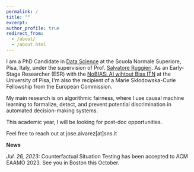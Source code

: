 ```yaml
---
permalink: /
title: ""
excerpt:
author_profile: true
redirect_from: 
  - /about/
  - /about.html
---
```


I am a PhD Candidate in [Data Science](https://www.phd-ai.it/) at the Scuola Normale Superiore, Pisa, Italy, under the supervision of Prof. [Salvatore Ruggieri](http://pages.di.unipi.it/ruggieri/). As an Early-Stage Researcher (ESR) with the [NoBIAS: AI wihtout Bias ITN](https://nobias-project.eu/) at the University of Pisa, I'm also the recipient of a Marie Skłodowska-Curie Fellowship from the European Commission. 

My main research is on algorithmic fairness, where I use causal machine learning to formalize, detect, and prevent potential discrimination in automated decision-making systems.

This academic year, I will be looking for post-doc opportunities.

Feel free to reach out at jose.alvarez[at]sns.it


**News**

*Jul. 26, 2023:* Counterfactual Situation Testing has been accepted to ACM EAAMO 2023. See you in Boston this October.

